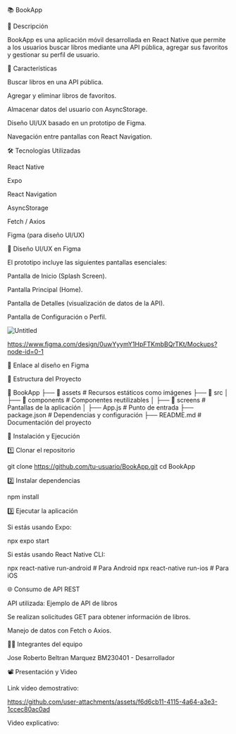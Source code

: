 📚 BookApp

📖 Descripción

BookApp es una aplicación móvil desarrollada en React Native que permite a los usuarios buscar libros mediante una API pública, agregar sus favoritos y gestionar su perfil de usuario.

🚀 Características

Buscar libros en una API pública.

Agregar y eliminar libros de favoritos.

Almacenar datos del usuario con AsyncStorage.

Diseño UI/UX basado en un prototipo de Figma.

Navegación entre pantallas con React Navigation.

🛠️ Tecnologías Utilizadas

React Native

Expo

React Navigation

AsyncStorage

Fetch / Axios

Figma (para diseño UI/UX)

🎨 Diseño UI/UX en Figma

El prototipo incluye las siguientes pantallas esenciales:

Pantalla de Inicio (Splash Screen).

Pantalla Principal (Home).

Pantalla de Detalles (visualización de datos de la API).

Pantalla de Configuración o Perfil.

![Untitled](https://github.com/user-attachments/assets/561be302-754a-4e7c-9de9-aef8cb5969ec)

https://www.figma.com/design/0uwYyymY1HpFTKmbBQrTKt/Mockups?node-id=0-1


🔗 Enlace al diseño en Figma

📂 Estructura del Proyecto

📁 BookApp
├── 📂 assets          # Recursos estáticos como imágenes
├── 📂 src
│   ├── 📂 components  # Componentes reutilizables
│   ├── 📂 screens     # Pantallas de la aplicación
│   ├── App.js        # Punto de entrada
├── package.json      # Dependencias y configuración
├── README.md         # Documentación del proyecto

🔧 Instalación y Ejecución

1️⃣ Clonar el repositorio

git clone https://github.com/tu-usuario/BookApp.git
cd BookApp

2️⃣ Instalar dependencias

npm install

3️⃣ Ejecutar la aplicación

Si estás usando Expo:

npx expo start

Si estás usando React Native CLI:

npx react-native run-android  # Para Android
npx react-native run-ios      # Para iOS

🌐 Consumo de API REST

API utilizada: Ejemplo de API de libros

Se realizan solicitudes GET para obtener información de libros.

Manejo de datos con Fetch o Axios.

👨‍💻 Integrantes del equipo

Jose Roberto Beltran Marquez BM230401 - Desarrollador

📽️ Presentación y Video

Link video demostrativo: 


https://github.com/user-attachments/assets/f6d6cb11-4115-4a64-a3e3-1ccec80ac0ad



Video explicativo: 
